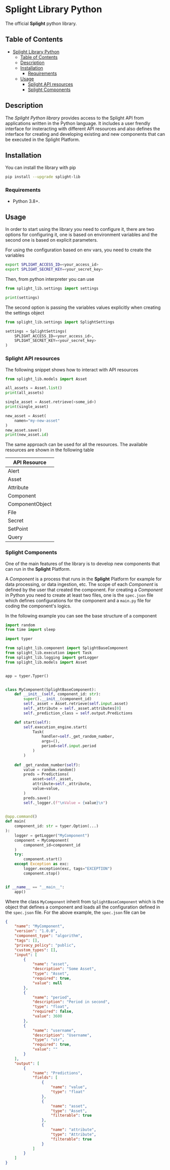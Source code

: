 # Splight Library Python

The official **Splight** python library.

## Table of Contents  
- [Splight Library Python](#splight-library-python)
  - [Table of Contents](#table-of-contents)
  - [Description](#description)
  - [Installation](#installation)
    - [Requirements](#requirements)
  - [Usage](#usage)
    - [Splight API resources](#splight-api-resources)
    - [Splight Components](#splight-components)

## Description

The *Splight Python library* provides access to the Splight API from applications 
written in the Python language. It includes a user frendly interface for 
insteracting with different API resources and also defines the interface for 
creating and developing existing and new components that can be executed in the 
Splight Platform.

## Installation

You can install the library with pip
```sh
pip install --upgrade splight-lib
```

### Requirements

- Python 3.8+.

## Usage

In order to start using the library you need to configure it, there are two options 
for configuring it, one is based on environment variables and the second one is 
based on explicit parameters.

For using the configuration based on env vars, you need to create the variables
```sh
export SPLIGHT_ACCESS_ID=<your_access_id>
export SPLIGHT_SECRET_KEY=<your_secret_key>
````

Then, from python interpreter you can use
```python
from splight_lib.settings import settings

print(settings)
```

The second option is passing the variables values explicitly when creating the 
settings object

```python
from splight_lib.settings import SplightSettings

settings = SplightSettings(
    SPLIGHT_ACCESS_ID=<your_access_id>,
    SPLIGHT_SECRET_KEY=<your_secret_key>
)
```

### Splight API resources

The following snippet shows how to interact with API resources
```python
from splight_lib.models import Asset

all_assets = Asset.list()
print(all_assets)

single_asset = Asset.retrieve(<some_id>)
print(single_asset)

new_asset = Asset(
    namen="my-new-asset"
)
new_asset.save()
print(new_asset.id)
```

The same approach can be used for all the resources. The available resources are shown in 
the following table

| API Resource    |
|-----------------|
| Alert           |
| Asset           |
| Attribute       |
| Component       |
| ComponentObject |
| File            |
| Secret          |
| SetPoint        |
| Query           |

### Splight Components

One of the main features of the library is to develop new components that can run in the
**Splight** Platform. 

A *Component* is a process that runs in the **Splight** Platform for example for data 
processing, or data ingestion, etc. The scope of each *Component* is defined by the user that 
created the component. For creating a *Component* in Python you need to create at least two
files, one is the `spec.json` file which defines configurations for the component and a 
`main.py` file for coding the component's logics.

In the following example you can see the base structure of a component
```python
import random
from time import sleep

import typer

from splight_lib.component import SplightBaseComponent
from splight_lib.execution import Task
from splight_lib.logging import getLogger
from splight_lib.models import Asset


app = typer.Typer()


class MyComponent(SplightBaseComponent):
    def __init__(self, component_id: str):
        super().__init__(component_id)
        self._asset = Asset.retrieve(self.input.asset)
        self._attribute = self._asset.attributes[0]
        self._prediction_class = self.output.Predictions

    def start(self):
        self.execution_engine.start(
            Task(
                handler=self._get_random_number,
                args=(),
                period=self.input.period
            )
        )
        
    def _get_random_number(self):
        value = random.random()
        preds = Predictions(
            asset=self._asset,
            attribute=self._attribute,
            value=value,
        )
        preds.save()
        self._logger.(f"\nValue = {value}\n")
        

@app.command()
def main(
    component_id: str = typer.Option(...)
):
    logger = getLogger("MyComponent")
    component = MyComponent(
        component_id=component_id
    )
    try:
        component.start()
    except Exception as exc:
        logger.exception(exc, tags="EXCEPTION")
        component.stop()


if __name__ == "__main__":
    app()
```

Where the class `MyComponent` inherit from `SplightBaseComponent` which is the object
that defines a component and loads all the configuration defined in the `spec.json` file. 
For the above example, the `spec.json` file can be
```json
{
    "name": "MyComponent",
    "version": "1.0.0",
    "component_type": "algorithm",
    "tags": [],
    "privacy_policy": "public",
    "custom_types": [],
    "input": [
        {
            "name": "asset",
            "description": "Some Asset",
            "type": "Asset",
            "required": true,
            "value": null
        },
        {
            "name": "period",
            "description": "Period in second",
            "type": "float",
            "required": false,
            "value": 3600
        },
        {
            "name": "username",
            "description": "Username",
            "type": "str",
            "required": true,
            "value": ""
        }
    ],
    "output": [
        {
            "name": "Predictions",
            "fields": [
                {
                    "name": "value",
                    "type": "float"
                },
                {
                    "name": "asset",
                    "type": "Asset",
                    "filterable": true
                },
                {
                    "name": "attribute",
                    "type": "Attribute",
                    "filterable": true
                }
            ]
        }
    ]
}
```